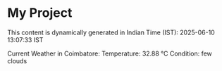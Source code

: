 # My Project

This content is dynamically generated in Indian Time (IST): 2025-06-10 13:07:33 IST


Current Weather in Coimbatore:
Temperature: 32.88 °C
Condition: few clouds
